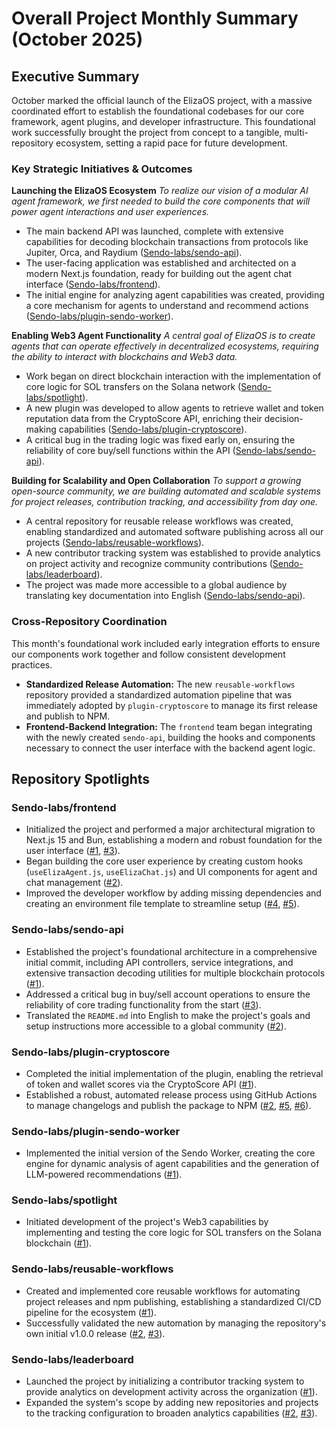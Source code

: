 # Overall Project Monthly Summary (October 2025)

## Executive Summary
October marked the official launch of the ElizaOS project, with a massive coordinated effort to establish the foundational codebases for our core framework, agent plugins, and developer infrastructure. This foundational work successfully brought the project from concept to a tangible, multi-repository ecosystem, setting a rapid pace for future development.

### Key Strategic Initiatives & Outcomes

**Launching the ElizaOS Ecosystem**
*To realize our vision of a modular AI agent framework, we first needed to build the core components that will power agent interactions and user experiences.*
-   The main backend API was launched, complete with extensive capabilities for decoding blockchain transactions from protocols like Jupiter, Orca, and Raydium ([Sendo-labs/sendo-api](https://github.com/Sendo-labs/sendo-api)).
-   The user-facing application was established and architected on a modern Next.js foundation, ready for building out the agent chat interface ([Sendo-labs/frontend](https://github.com/Sendo-labs/frontend)).
-   The initial engine for analyzing agent capabilities was created, providing a core mechanism for agents to understand and recommend actions ([Sendo-labs/plugin-sendo-worker](https://github.com/Sendo-labs/plugin-sendo-worker)).

**Enabling Web3 Agent Functionality**
*A central goal of ElizaOS is to create agents that can operate effectively in decentralized ecosystems, requiring the ability to interact with blockchains and Web3 data.*
-   Work began on direct blockchain interaction with the implementation of core logic for SOL transfers on the Solana network ([Sendo-labs/spotlight](https://github.com/Sendo-labs/spotlight)).
-   A new plugin was developed to allow agents to retrieve wallet and token reputation data from the CryptoScore API, enriching their decision-making capabilities ([Sendo-labs/plugin-cryptoscore](https://github.com/Sendo-labs/plugin-cryptoscore)).
-   A critical bug in the trading logic was fixed early on, ensuring the reliability of core buy/sell functions within the API ([Sendo-labs/sendo-api](https://github.com/Sendo-labs/sendo-api)).

**Building for Scalability and Open Collaboration**
*To support a growing open-source community, we are building automated and scalable systems for project releases, contribution tracking, and accessibility from day one.*
-   A central repository for reusable release workflows was created, enabling standardized and automated software publishing across all our projects ([Sendo-labs/reusable-workflows](https://github.com/Sendo-labs/reusable-workflows)).
-   A new contributor tracking system was established to provide analytics on project activity and recognize community contributions ([Sendo-labs/leaderboard](https://github.com/Sendo-labs/leaderboard)).
-   The project was made more accessible to a global audience by translating key documentation into English ([Sendo-labs/sendo-api](https://github.com/Sendo-labs/sendo-api)).

### Cross-Repository Coordination
This month's foundational work included early integration efforts to ensure our components work together and follow consistent development practices.
-   **Standardized Release Automation:** The new `reusable-workflows` repository provided a standardized automation pipeline that was immediately adopted by `plugin-cryptoscore` to manage its first release and publish to NPM.
-   **Frontend-Backend Integration:** The `frontend` team began integrating with the newly created `sendo-api`, building the hooks and components necessary to connect the user interface with the backend agent logic.

## Repository Spotlights

### Sendo-labs/frontend
-   Initialized the project and performed a major architectural migration to Next.js 15 and Bun, establishing a modern and robust foundation for the user interface ([#1](https://github.com/Sendo-labs/frontend/pull/1), [#3](https://github.com/Sendo-labs/frontend/pull/3)).
-   Began building the core user experience by creating custom hooks (`useElizaAgent.js`, `useElizaChat.js`) and UI components for agent and chat management ([#2](https://github.com/Sendo-labs/frontend/pull/2)).
-   Improved the developer workflow by adding missing dependencies and creating an environment file template to streamline setup ([#4](https://github.com/Sendo-labs/frontend/pull/4), [#5](https://github.com/Sendo-labs/frontend/pull/5)).

### Sendo-labs/sendo-api
-   Established the project's foundational architecture in a comprehensive initial commit, including API controllers, service integrations, and extensive transaction decoding utilities for multiple blockchain protocols ([#1](https://github.com/Sendo-labs/sendo-api/pull/1)).
-   Addressed a critical bug in buy/sell account operations to ensure the reliability of core trading functionality from the start ([#3](https://github.com/Sendo-labs/sendo-api/pull/3)).
-   Translated the `README.md` into English to make the project's goals and setup instructions more accessible to a global community ([#2](https://github.com/Sendo-labs/sendo-api/pull/2)).

### Sendo-labs/plugin-cryptoscore
-   Completed the initial implementation of the plugin, enabling the retrieval of token and wallet scores via the CryptoScore API ([#1](https://github.com/Sendo-labs/plugin-cryptoscore/pull/1)).
-   Established a robust, automated release process using GitHub Actions to manage changelogs and publish the package to NPM ([#2](https://github.com/Sendo-labs/plugin-cryptoscore/pull/2), [#5](https://github.com/Sendo-labs/plugin-cryptoscore/pull/5), [#6](https://github.com/Sendo-labs/plugin-cryptoscore/pull/6)).

### Sendo-labs/plugin-sendo-worker
-   Implemented the initial version of the Sendo Worker, creating the core engine for dynamic analysis of agent capabilities and the generation of LLM-powered recommendations ([#1](https://github.com/Sendo-labs/plugin-sendo-worker/pull/1)).

### Sendo-labs/spotlight
-   Initiated development of the project's Web3 capabilities by implementing and testing the core logic for SOL transfers on the Solana blockchain ([#1](https://github.com/Sendo-labs/spotlight/pull/1)).

### Sendo-labs/reusable-workflows
-   Created and implemented core reusable workflows for automating project releases and npm publishing, establishing a standardized CI/CD pipeline for the ecosystem ([#1](https://github.com/Sendo-labs/reusable-workflows/pull/1)).
-   Successfully validated the new automation by managing the repository's own initial v1.0.0 release ([#2](https://github.com/Sendo-labs/reusable-workflows/pull/2), [#3](https://github.com/Sendo-labs/reusable-workflows/pull/3)).

### Sendo-labs/leaderboard
-   Launched the project by initializing a contributor tracking system to provide analytics on development activity across the organization ([#1](https://github.com/Sendo-labs/leaderboard/pull/1)).
-   Expanded the system's scope by adding new repositories and projects to the tracking configuration to broaden analytics capabilities ([#2](https://github.com/Sendo-labs/leaderboard/pull/2), [#3](https://github.com/Sendo-labs/leaderboard/pull/3)).